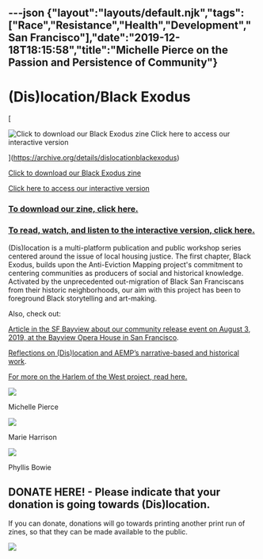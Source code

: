 ---json
{"layout":"layouts/default.njk","tags":["Race","Resistance","Health","Development","San Francisco"],"date":"2019-12-18T18:15:58","title":"Michelle Pierce on the Passion and Persistence of Community"}
---

(Dis)location/Black Exodus
==========================

[

![Click to download our Black Exodus zine    Click here to access our interactive version](https://images.squarespace-cdn.com/content/v1/52b7d7a6e4b0b3e376ac8ea2/1565881304747-1X0RIC3QZADBLNMLOZ2R/ke17ZwdGBToddI8pDm48kLClvqBQzoxFpMKnAwLVSht7gQa3H78H3Y0txjaiv_0fDoOvxcdMmMKkDsyUqMSsMWxHk725yiiHCCLfrh8O1z4YTzHvnKhyp6Da-NYroOW3ZGjoBKy3azqku80C789l0nQwvinDXPV4EYh2MRzm-RTRPcCVZpxbQHDYjLt73zWsGFOx8WNN_3833FE_kuT6Bg/CoverCollage_Adrienne_crop.jpg)

](https://archive.org/details/dislocationblackexodus)

[Click to download our Black Exodus zine](https://archive.org/details/dislocationblackexodus)

[Click here to access our interactive version](http://scalar.usc.edu/works/dislocation/index)

### [To download our zine, click here.](https://archive.org/details/dislocationblackexodus)

### [To read, watch, and listen to the interactive version, click here.](http://scalar.usc.edu/works/dislocation/index)

(Dis)location is a multi-platform publication and public workshop series centered around the issue of local housing justice. The first chapter, Black Exodus, builds upon the Anti-Eviction Mapping project's commitment to centering communities as producers of social and historical knowledge. Activated by the unprecedented out-migration of Black San Franciscans from their historic neighborhoods, our aim with this project has been to foreground Black storytelling and art-making.

Also, check out:

[Article in the SF Bayview about our community release event on August 3, 2019, at the Bayview Opera House in San Francisco](https://sfbayview.com/2019/07/dislocation-black-exodus-lets-talk-about-how-it-happened-and-what-to-do-about-it/?fbclid=IwAR1NWDz1uT1W6hKTkia1ov46Cmp2x6w2Lk_PksjfjnlGlmuSNHWo-IioIrg).

[Reflections on (Dis)location and AEMP’s narrative-based and historical work](https://www.radicalhistoryreview.org/abusablepast/?p=3191).

[For more on the Harlem of the West project, read here.](https://www.harlemofthewestsf.com)

![](https://images.squarespace-cdn.com/content/v1/52b7d7a6e4b0b3e376ac8ea2/1576694857522-NV4IHM7ZNIH36L10AYDJ/ke17ZwdGBToddI8pDm48kDvw4LrxXmePEqRG_EzSEidZw-zPPgdn4jUwVcJE1ZvWhcwhEtWJXoshNdA9f1qD7Xj1nVWs2aaTtWBneO2WM-vFe0U4vJiekHwqyxVpirD6CHroswJuDn7U2D-yOCCC6g/image-asset.jpeg)

Michelle Pierce

![](https://images.squarespace-cdn.com/content/v1/52b7d7a6e4b0b3e376ac8ea2/1576694885725-TEHT3G9562S6FCR576PA/ke17ZwdGBToddI8pDm48kDvw4LrxXmePEqRG_EzSEidZw-zPPgdn4jUwVcJE1ZvWhcwhEtWJXoshNdA9f1qD7Xj1nVWs2aaTtWBneO2WM-vFe0U4vJiekHwqyxVpirD6CHroswJuDn7U2D-yOCCC6g/image-asset.jpeg)

Marie Harrison

![](https://images.squarespace-cdn.com/content/v1/52b7d7a6e4b0b3e376ac8ea2/1576694976323-EK35B19BBKYGBRR5IELA/ke17ZwdGBToddI8pDm48kLl76CqolYQpYCK1tQUkpCVZw-zPPgdn4jUwVcJE1ZvWQUxwkmyExglNqGp0IvTJZUJFbgE-7XRK3dMEBRBhUpzq3NVIIp6jYqnwxy-xF8aVXRy_AJKc5toB5m-gAPM7p7ivWsEabuWKGrHqsHOeNt4/image-asset.jpeg)

Phyllis Bowie

DONATE HERE! - Please indicate that your donation is going towards (Dis)location.
---------------------------------------------------------------------------------

If you can donate, donations will go towards printing another print run of zines, so that they can be made available to the public.

   ![](https://www.paypal.com/en_US/i/scr/pixel.gif)